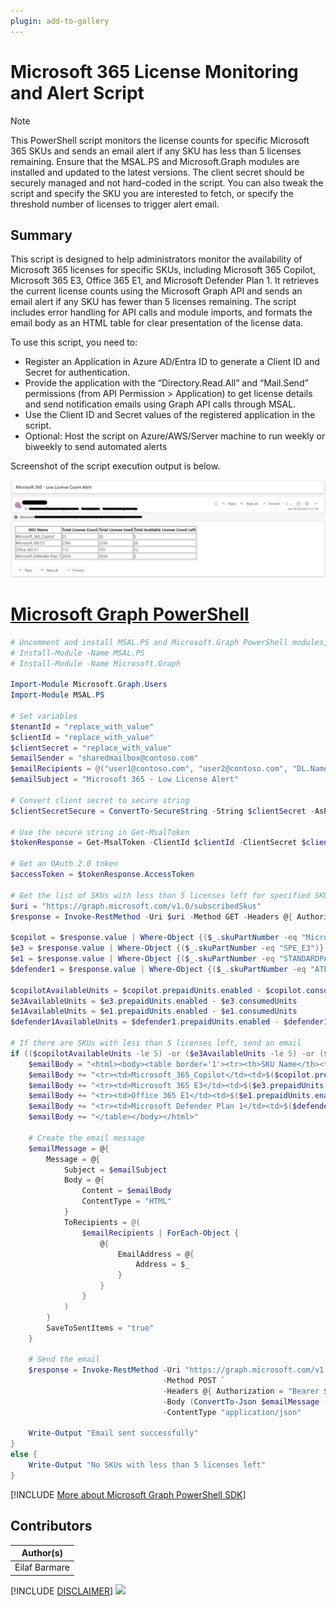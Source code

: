 ```yaml
---
plugin: add-to-gallery
---
```


# Microsoft 365 License Monitoring and Alert Script

> [!Note]
> This PowerShell script monitors the license counts for specific Microsoft 365 SKUs and sends an email alert if any SKU has less than 5 licenses remaining. Ensure that the MSAL.PS and Microsoft.Graph modules are installed and updated to the latest versions. The client secret should be securely managed and not hard-coded in the script. You can also tweak the script and specify the SKU you are interested to fetch, or specify the threshold number of licenses to trigger alert email. 

## Summary

This script is designed to help administrators monitor the availability of Microsoft 365 licenses for specific SKUs, including Microsoft 365 Copilot, Microsoft 365 E3, Office 365 E1, and Microsoft Defender Plan 1. It retrieves the current license counts using the Microsoft Graph API and sends an email alert if any SKU has fewer than 5 licenses remaining. The script includes error handling for API calls and module imports, and formats the email body as an HTML table for clear presentation of the license data.

To use this script, you need to:

- Register an Application in Azure AD/Entra ID to generate a Client ID and Secret for authentication.
- Provide the application with the “Directory.Read.All” and “Mail.Send” permissions (from API Permission > Application) to get license details and send notification emails using Graph API calls through MSAL.
- Use the Client ID and Secret values of the registered application in the script.
- Optional: Host the script on Azure/AWS/Server machine to run weekly or biweekly to send automated alerts

Screenshot of the script execution output is below.

![Example Screenshot](assets/output.png)

# [Microsoft Graph PowerShell](#tab/graphps)

```powershell
# Uncomment and install MSAL.PS and Microsoft.Graph PowerShell modules, skip if already installed 
# Install-Module -Name MSAL.PS
# Install-Module -Name Microsoft.Graph

Import-Module Microsoft.Graph.Users
Import-Module MSAL.PS

# Set variables
$tenantId = "replace_with_value"
$clientId = "replace_with_value"
$clientSecret = "replace_with_value"
$emailSender = "sharedmailbox@contoso.com"
$emailRecipients = @("user1@contoso.com", "user2@contoso.com", "DL.Name@contoso.com")
$emailSubject = "Microsoft 365 - Low License Alert"

# Convert client secret to secure string
$clientSecretSecure = ConvertTo-SecureString -String $clientSecret -AsPlainText -Force

# Use the secure string in Get-MsalToken
$tokenResponse = Get-MsalToken -ClientId $clientId -ClientSecret $clientSecretSecure -TenantId $tenantId -Scopes "https://graph.microsoft.com/.default"

# Get an OAuth 2.0 token
$accessToken = $tokenResponse.AccessToken

# Get the list of SKUs with less than 5 licenses left for specified SKUs
$uri = "https://graph.microsoft.com/v1.0/subscribedSkus"
$response = Invoke-RestMethod -Uri $uri -Method GET -Headers @{ Authorization = "Bearer $accessToken" }

$copilot = $response.value | Where-Object {($_.skuPartNumber -eq "Microsoft_365_Copilot")}
$e3 = $response.value | Where-Object {($_.skuPartNumber -eq "SPE_E3")}
$e1 = $response.value | Where-Object {($_.skuPartNumber -eq "STANDARDPACK")}
$defender1 = $response.value | Where-Object {($_.skuPartNumber -eq "ATP_ENTERPRISE")}

$copilotAvailableUnits = $copilot.prepaidUnits.enabled - $copilot.consumedUnits
$e3AvailableUnits = $e3.prepaidUnits.enabled - $e3.consumedUnits
$e1AvailableUnits = $e1.prepaidUnits.enabled - $e1.consumedUnits
$defender1AvailableUnits = $defender1.prepaidUnits.enabled - $defender1.consumedUnits

# If there are SKUs with less than 5 licenses left, send an email
if (($copilotAvailableUnits -le 5) -or ($e3AvailableUnits -le 5) -or ($e1AvailableUnits -le 5) -or ($defender1AvailableUnits -le 5)) {
    $emailBody = "<html><body><table border='1'><tr><th>SKU Name</th><th>Total License Count</th><th>Total License Used</th><th>Total Available License Count Left</th></tr>"
    $emailBody += "<tr><td>Microsoft_365_Copilot</td><td>$($copilot.prepaidUnits.enabled)</td><td>$($copilot.consumedUnits)</td><td>$($copilotAvailableUnits)</td></tr>"
    $emailBody += "<tr><td>Microsoft 365 E3</td><td>$($e3.prepaidUnits.enabled)</td><td>$($e3.consumedUnits)</td><td>$($e3AvailableUnits)</td></tr>"
    $emailBody += "<tr><td>Office 365 E1</td><td>$($e1.prepaidUnits.enabled)</td><td>$($e1.consumedUnits)</td><td>$($e1AvailableUnits)</td></tr>"
    $emailBody += "<tr><td>Microsoft Defender Plan 1</td><td>$($defender1.prepaidUnits.enabled)</td><td>$($defender1.consumedUnits)</td><td>$($defender1AvailableUnits)</td></tr>"
    $emailBody += "</table></body></html>"

    # Create the email message
    $emailMessage = @{
        Message = @{
            Subject = $emailSubject
            Body = @{
                Content = $emailBody
                ContentType = "HTML"
            }
            ToRecipients = @(
                $emailRecipients | ForEach-Object {
                    @{
                        EmailAddress = @{
                            Address = $_
                        }
                    }
                }
            )
        }
        SaveToSentItems = "true"
    }

    # Send the email
    $response = Invoke-RestMethod -Uri "https://graph.microsoft.com/v1.0/users/$emailSender/sendMail" `
                                  -Method POST `
                                  -Headers @{ Authorization = "Bearer $accessToken" } `
                                  -Body (ConvertTo-Json $emailMessage -Depth 100) `
                                  -ContentType "application/json"

    Write-Output "Email sent successfully"
}
else {
    Write-Output "No SKUs with less than 5 licenses left"
}

```
[!INCLUDE [More about Microsoft Graph PowerShell SDK](../../docfx/includes/MORE-GRAPHSDK.md)]

## Contributors

| Author(s) |
|-----------|
| Eilaf Barmare |


[!INCLUDE [DISCLAIMER](../../docfx/includes/DISCLAIMER.md)]
<img src="https://m365-visitor-stats.azurewebsites.net/script-samples/scripts/template-script-submission" aria-hidden="true" />